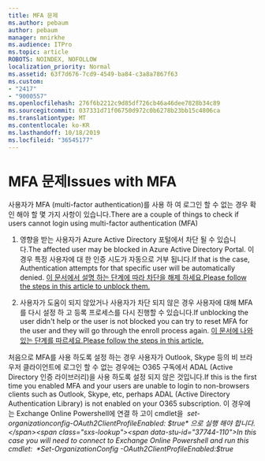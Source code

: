 ```yaml
---
title: MFA 문제
ms.author: pebaum
author: pebaum
manager: mnirkhe
ms.audience: ITPro
ms.topic: article
ROBOTS: NOINDEX, NOFOLLOW
localization_priority: Normal
ms.assetid: 63f7d676-7cd9-4549-ba84-c3a8a7867f63
ms.custom:
- "2417"
- "9000557"
ms.openlocfilehash: 276f6b2212c9d85df726cb46a46dee7828b34c89
ms.sourcegitcommit: 037331d71f06750d972c0b6278b23bb15c4806ca
ms.translationtype: MT
ms.contentlocale: ko-KR
ms.lasthandoff: 10/18/2019
ms.locfileid: "36545177"
---
```

# <a name="issues-with-mfa"></a><span data-ttu-id="37744-102">MFA 문제</span><span class="sxs-lookup"><span data-stu-id="37744-102">Issues with MFA</span></span>
<span data-ttu-id="37744-103">사용자가 MFA (multi-factor authentication)를 사용 하 여 로그인 할 수 없는 경우 확인 해야 할 몇 가지 사항이 있습니다.</span><span class="sxs-lookup"><span data-stu-id="37744-103">There are a couple of things to check if users cannot login using multi-factor authentication (MFA)</span></span>

1. <span data-ttu-id="37744-104">영향을 받는 사용자가 Azure Active Directory 포털에서 차단 될 수 있습니다.</span><span class="sxs-lookup"><span data-stu-id="37744-104">The affected user may be blocked in Azure Active Directory Portal.</span></span> <span data-ttu-id="37744-105">이 경우 특정 사용자에 대 한 인증 시도가 자동으로 거부 됩니다.</span><span class="sxs-lookup"><span data-stu-id="37744-105">If that is the case, Authentication attempts for that specific user will be automatically denied.</span></span> [<span data-ttu-id="37744-106">이 문서에서 설명 하는 단계에 따라 차단을 해제 하세요.</span><span class="sxs-lookup"><span data-stu-id="37744-106">Please follow the steps in this article to unblock them.</span></span>](https://docs.microsoft.com/azure/active-directory/authentication/howto-mfa-mfasettings#block-and-unblock-users)

2. <span data-ttu-id="37744-107">사용자가 도움이 되지 않았거나 사용자가 차단 되지 않은 경우 사용자에 대해 MFA를 다시 설정 하 고 등록 프로세스를 다시 진행할 수 있습니다.</span><span class="sxs-lookup"><span data-stu-id="37744-107">If unblocking the user didn't help or the user is not blocked you can try to reset MFA for the user and they will go through the enroll process again.</span></span> [<span data-ttu-id="37744-108">이 문서에 나와 있는 단계를 따르세요.</span><span class="sxs-lookup"><span data-stu-id="37744-108">Please follow the steps in this article.</span></span>](https://docs.microsoft.com/azure/active-directory/authentication/howto-mfa-userdevicesettings#require-users-to-provide-contact-methods-again)

<span data-ttu-id="37744-109">처음으로 MFA를 사용 하도록 설정 하는 경우 사용자가 Outlook, Skype 등의 비 브라우저 클라이언트에 로그인 할 수 없는 경우에는 O365 구독에서 ADAL (Active Directory 인증 라이브러리)을 사용 하도록 설정 되지 않은 것입니다.</span><span class="sxs-lookup"><span data-stu-id="37744-109">If this is the first time you enabled MFA and your users are unable to login to non-browsers clients such as Outlook, Skype, etc, perhaps ADAL (Active Directory Authentication Library) is not enabled on your O365 subscription.</span></span> <span data-ttu-id="37744-110">이 경우에는 Exchange Online Powershell에 연결 하 고이 cmdlet을  *set-organizationconfig-OAuth2ClientProfileEnabled: $true* 으로 실행 해야 합니다.</span><span class="sxs-lookup"><span data-stu-id="37744-110">In this case you will need to connect to Exchange Online Powershell and run this cmdlet:  *Set-OrganizationConfig -OAuth2ClientProfileEnabled:$true*</span></span>